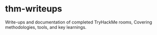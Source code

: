 # thm-writeups
Write-ups and documentation of completed TryHackMe rooms, Covering methodologies, tools, and key learnings.
